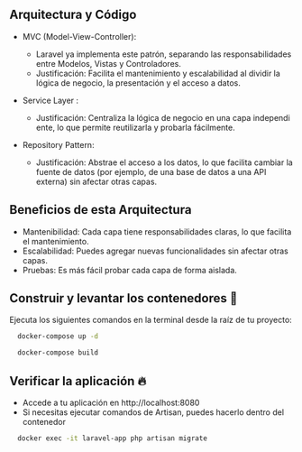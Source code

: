   ## Arquitectura y Código
  - MVC (Model-View-Controller):
    - Laravel ya implementa este patrón, separando las responsabilidades entre Modelos, Vistas y Controladores.
    - Justificación: Facilita el mantenimiento y escalabilidad al dividir la lógica de negocio, la presentación y el acceso a datos.

  - Service Layer :
    - Justificación: Centraliza la lógica de negocio en una capa independi
    ente, lo que permite reutilizarla y probarla fácilmente.

  - Repository Pattern: 
    - Justificación: Abstrae el acceso a los datos, lo que facilita cambiar la fuente de datos (por ejemplo, de una base de datos a una API externa) sin afectar otras capas.
  
  ## Beneficios de esta Arquitectura
  - Mantenibilidad: Cada capa tiene responsabilidades claras, lo que facilita el mantenimiento.
  - Escalabilidad: Puedes agregar nuevas funcionalidades sin afectar otras capas.
  - Pruebas: Es más fácil probar cada capa de forma aislada.

  ## Construir y levantar los contenedores 🚀  
  Ejecuta los siguientes comandos en la terminal desde la raíz de tu proyecto:
  ~~~bash  
    docker-compose up -d
  ~~~
  ~~~bash  
    docker-compose build
  ~~~
  ## Verificar la aplicación 🔥  
  - Accede a tu aplicación en http://localhost:8080
  - Si necesitas ejecutar comandos de Artisan, puedes hacerlo dentro del contenedor
  ~~~bash  
    docker exec -it laravel-app php artisan migrate
  ~~~
